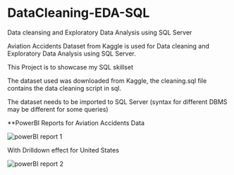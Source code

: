 # DataCleaning-EDA-SQL

Data cleansing and Exploratory Data Analysis using SQL Server

Aviation Accidents Dataset from Kaggle is used for Data cleaning and Exploratory Data Analysis using SQL Server.

This Project is to showcase my SQL skillset 

The dataset used was downloaded from Kaggle, the cleaning.sql file contains the data cleaning script in sql.

The dataset needs to be imported to SQL Server (syntax for different DBMS may be different for some queries)


**PowerBI Reports for Aviation Accidents Data

![powerBI report 1](https://user-images.githubusercontent.com/107967004/178120236-e1e4dab0-09b0-4e32-a656-799e0b8aecf8.png)


With Drilldown effect for United States

![powerBI report 2](https://user-images.githubusercontent.com/107967004/178120275-f3a3c376-46a1-4c3b-80fb-14c49bf4c714.png)
